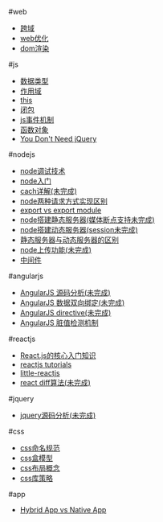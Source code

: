 #web

<ul>
<li><a href="./cross-origin.md">跨域</a></li>
<li><a href="./optimization.md">web优化</a></li>
<li><a href="./domRender.md">dom渲染</a></li>
</ul>

#js

<ul>
<li><a href="./dataType.md" style="pointer:cursor">数据类型</a></li>
<li><a href="./scope.md">作用域</a></li>
<li><a href="./this.md">this</a></li>
<li><a href="./closure.md">闭包</a></li>
<li><a href="./event.md">js事件机制</a></li>
<li><a href="./function.md">函数对象</a></li>
<li><a href="https://github.com/oneuijs/You-Dont-Need-jQuery/blob/master/README.zh-CN.md" target="_blank">You Don't Need jQuery</a>
</ul>

#nodejs

<ul>
<li><a href="./nodeDebug.md">node调试技术</a></li>
<li><a href="http://nodebeginner.org/index-zh-cn.html">node入门</a></li>
<li><a href="./nodeCache.md">cach详解(未完成)</a></li>
<li><a href="./nodeRequest.md">node两种请求方式实现区别</a></li>
<li><a href="./nodeExport.md">export vs export module</a></li>
<li><a href="./nodeStaticServer.md">node搭建静态服务器(媒体断点支持未完成)</a></li>
<li><a href="./nodeDynamicServer.md">node搭建动态服务器(session未完成)</a></li>
<li><a href="./staticVsDynamic.md">静态服务器与动态服务器的区别</a></li>
<li><a href="./nodeUpload.md">node上传功能(未完成)</a></li>
<li><a href="./middleware.md">中间件</a></li>
</ul>

#angularjs

<ul>
<li><a href="./angularSource.md">AngularJS 源码分析(未完成)</a></li>
<li><a href="./angularDataBinding.md">AngularJS 数据双向绑定(未完成)</a></li>
<li><a href="./angularDirective.md">AngularJS directive(未完成)</a></li>
<li><a href="./angularDirtyChecking.md">AngularJS 脏值检测机制</a></li>
</ul>

#reactjs

<ul>

<li><a href="http://web.jobbole.com/83414/">React.js的核心入门知识</a></li>
<li><a href="http://noeticforce.com/best-reactjs-tutorials-with-examples">reactjs tutorials</a></li>
<li><a href="https://libraries.io/github/purplebamboo/little-reactjs">little-reactjs</a></li>
<li><a href="./reactDiff.md">react diff算法(未完成)</a></li>
</ul>

#jquery

<ul>
<li><a href="./jquerySource.md">jquery源码分析(未完成)</a></li>
</ul>

#css

<ul>
<li><a href="./css_name.md">css命名规范</a></li>
<li><a href="./box.md">css盒模型</a></li>
<li><a href="./layout.md">css布局概念</a></li>
<li><a href="./css_library.md">css库策略</a></li>
</ul>

#app

<ul>
<li><a href="./appConcept.md">Hybrid App vs Native App</a></li>
</ul>



